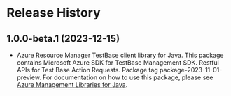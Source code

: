 # Release History

## 1.0.0-beta.1 (2023-12-15)

- Azure Resource Manager TestBase client library for Java. This package contains Microsoft Azure SDK for TestBase Management SDK. Restful APIs for Test Base Action Requests. Package tag package-2023-11-01-preview. For documentation on how to use this package, please see [Azure Management Libraries for Java](https://aka.ms/azsdk/java/mgmt).
